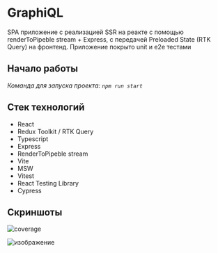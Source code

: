 # GraphiQL

SPA приложение с реализацией SSR на реакте c помощью renderToPipeble stream + Express, с передачей Preloaded State (RTK Query) на фронтенд. Приложение покрыто unit и e2e тестами

## Начало работы

_Команда для запуска проекта: `npm run start`_

## Стек технологий

- React
- Redux Toolkit / RTK Query
- Typescript
- Express
- RenderToPipeble stream
- Vite
- MSW
- Vitest
- React Testing Library
- Cypress


## Скриншоты

![coverage](https://user-images.githubusercontent.com/90127354/235379236-6b6b2a8a-1065-4b87-be25-0b4d987ac8b4.png)

![изображение](https://user-images.githubusercontent.com/90127354/235376187-8e27095b-7330-4ae3-94c8-7726ce136784.png)